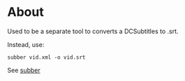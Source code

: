 # About

Used to be a separate tool to converts a DCSubtitles to .srt.

Instead, use:

    subber vid.xml -o vid.srt

See [subber](../subber)
